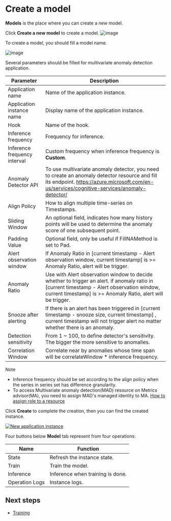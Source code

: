 # Create a model

**Models** is the place where you can create a new model.

Click **Create a new model** to create a model.
![image](https://user-images.githubusercontent.com/36343326/175043087-24453360-a2a6-41db-85c9-cee02a0d1e5c.png)


To create a model, you should fill a model name.


![image](https://user-images.githubusercontent.com/36343326/175043003-899fdd93-d535-4804-b341-e49410653217.png)









Several parameters should be filled for multivariate anomaly detection application.

| Parameter                    | Description                                                  |
| ---------------------------- | ------------------------------------------------------------ |
| Application name             | Name of the application instance.                            |
| Application instance name    | Display name of the application instance.                    |
| Hook                         | Name of the hook.                                            |
| Inference frequency          | Frequency for inference.                                     |
| Inference frequency interval | Custom frequency when inference frequency is **Custom**.     |
| Anomaly Detector API         | To use multivariate anomaly detector, you need to create an anomaly detector resource and fill its endpoint. https://azure.microsoft.com/en-us/services/cognitive-services/anomaly-detector/ |
| Align Policy                 | How to align multiple time-series on Timestamps.             |
| Sliding Window               | An optional field, indicates how many history points will be used to determine the anomaly score of one subsequent point. |
| Padding Value                | Optional field, only be useful if FillNAMethod is set to Pad. |
| Alert observation window     | If Anomaly Ratio in [current timestamp - Alert observation window, current timestamp] is >= Anomaly Ratio, alert will be trigger. |
| Anomaly Ratio                | Use with Alert observation window to decide whether to trigger an alert. if anomaly ratio in [current timestamp - Alert observation window, current timestamp] is >= Anomaly Ratio, alert will be trigger. |
| Snooze after alerting        | If there is an alert has been triggered in [current timestamp - snooze size, current timestamp] , current timestamp will not trigger alert no matter whether there is an anomaly. |
| Detection sensitivity        | From 1 ~ 100, to define detector's sensitivity. The bigger the more sensitive to anomalies. |
| Correlation Window           | Correlate near by anomalies whose time span will be correlateWindow * inference frequency. |

> [!Note]
>
> - Inference frequency should be set according to the align policy when the series in series set has difference granularity.
> - To access Multivariate anomaly detection(MAD) resource on Metrics advisor(MA), you need to assign MAD's managed identity to MA. [How to assign role to a resource](https://github.com/MS-AI-Platform/MetricsAdvisorMultivariate/blob/main/managed_identity.md)

Click **Create** to complete the creation, then you can find the created instance.

[![New application instance](https://github.com/MS-AI-Platform/MetricsAdvisorMultivariate/raw/main/media/train.png)](https://github.com/MS-AI-Platform/MetricsAdvisorMultivariate/blob/main/media/train.png)

Four buttons below **Model** tab represent from four operations:

| Name           | Function                         |
| -------------- | -------------------------------- |
| State          | Refresh the instance state.      |
| Train          | Train the model.                 |
| Inference      | Inference when training is done. |
| Operation Logs | Instance logs.                   |

## Next steps

- [Training](https://github.com/MS-AI-Platform/MetricsAdvisorMultivariate/blob/main/training.md)
